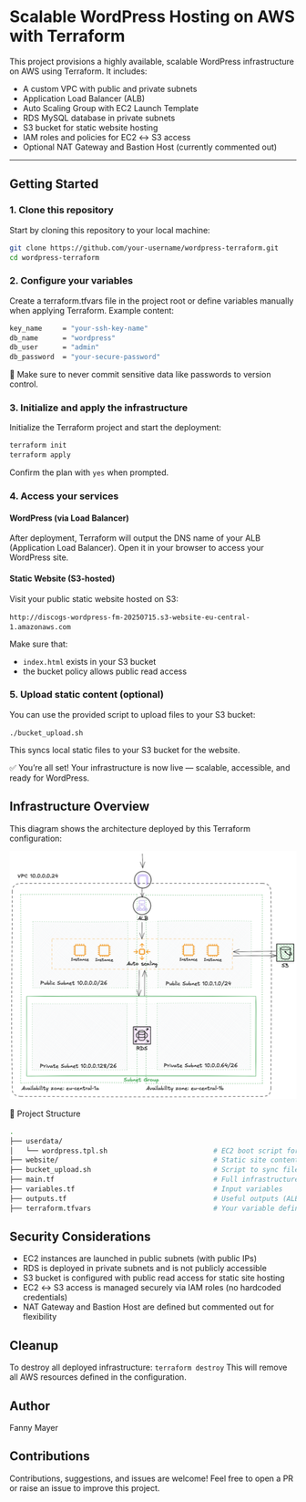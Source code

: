 # Scalable WordPress Hosting on AWS with Terraform

This project provisions a highly available, scalable WordPress infrastructure on AWS using Terraform. It includes:

- A custom VPC with public and private subnets
- Application Load Balancer (ALB)
- Auto Scaling Group with EC2 Launch Template
- RDS MySQL database in private subnets
- S3 bucket for static website hosting
- IAM roles and policies for EC2 ↔ S3 access
- Optional NAT Gateway and Bastion Host (currently commented out)

---

## Getting Started

### 1. Clone this repository

Start by cloning this repository to your local machine:

```bash
git clone https://github.com/your-username/wordpress-terraform.git
cd wordpress-terraform
````

### 2. Configure your variables
Create a terraform.tfvars file in the project root or define variables manually when applying Terraform. Example content:

```bash
key_name     = "your-ssh-key-name"
db_name      = "wordpress"
db_user      = "admin"
db_password  = "your-secure-password"
```
🔐 Make sure to never commit sensitive data like passwords to version control.


### 3. Initialize and apply the infrastructure
Initialize the Terraform project and start the deployment:

```bash
terraform init
terraform apply
```
Confirm the plan with `yes` when prompted.


### 4. Access your services
#### WordPress (via Load Balancer)

After deployment, Terraform will output the DNS name of your ALB (Application Load Balancer). Open it in your browser to access your WordPress site.

#### Static Website (S3-hosted)

Visit your public static website hosted on S3:

`http://discogs-wordpress-fm-20250715.s3-website-eu-central-1.amazonaws.com`

Make sure that:

- `index.html` exists in your S3 bucket
- the bucket policy allows public read access


### 5. Upload static content (optional)
You can use the provided script to upload files to your S3 bucket:

`./bucket_upload.sh`

This syncs local static files to your S3 bucket for the website.

✅ You’re all set!
Your infrastructure is now live — scalable, accessible, and ready for WordPress.


## Infrastructure Overview

This diagram shows the architecture deployed by this Terraform configuration:

<p align="center"> <img src="images/Wordpress_Project_Infrastructure-3.png" alt="WordPress Infrastructure Diagram" width="700"/> </p>
📁 Project Structure

```bash
.
├── userdata/
│   └── wordpress.tpl.sh                          # EC2 boot script for WordPress installation
├── website/                                      # Static site content (optional)
├── bucket_upload.sh                              # Script to sync files to the S3 website bucket
├── main.tf                                       # Full infrastructure definition
├── variables.tf                                  # Input variables
├── outputs.tf                                    # Useful outputs (ALB DNS, etc.)
├── terraform.tfvars                              # Your variable definitions (ignored by git)

````

## Security Considerations

- EC2 instances are launched in public subnets (with public IPs)
- RDS is deployed in private subnets and is not publicly accessible
- S3 bucket is configured with public read access for static site hosting
- EC2 ↔ S3 access is managed securely via IAM roles (no hardcoded credentials)
- NAT Gateway and Bastion Host are defined but commented out for flexibility


## Cleanup

To destroy all deployed infrastructure:
`terraform destroy`
This will remove all AWS resources defined in the configuration.


## Author

Fanny Mayer


## Contributions

Contributions, suggestions, and issues are welcome! Feel free to open a PR or raise an issue to improve this project.


























